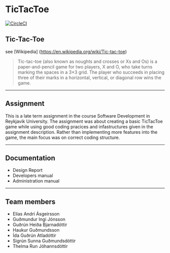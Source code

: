 # TicTacToe
[![CircleCI](https://circleci.com/gh/ComputerFriendz/TicTacToe.svg?style=svg)](https://circleci.com/gh/ComputerFriendz/TicTacToe)

## Tic-Tac-Toe
see [Wikipedia]
(https://en.wikipedia.org/wiki/Tic-tac-toe)

> Tic-tac-toe (also known as noughts and crosses or Xs and Os) is a paper-and-pencil game for two players, X and O, who take turns marking the spaces in a 3×3 grid. The player who succeeds in placing three of their marks in a horizontal, vertical, or diagonal row wins the game.

----
## Assignment
This is a late term assignment in the course Software Development in Reykjavik University.
The assignment was about creating a basic TicTacToe game while using good coding pracices and infastructures given in the assignment description. Rather than implementing more features into the game, the main focus was on correct coding structure. 

----
## Documentation
* Design Report
* Developers manual
* Administration manual

----
## Team members
* Elías Andri Ásgeirsson
* Guðmundur Ingi Jónsson
* Guðrún Heiða Bjarnadóttir
* Haukur Guðmundsson
* Ída Guðrún Atladóttir
* Sigrún Sunna Guðmundsdóttir
* Thelma Run Jóhannsdóttir
